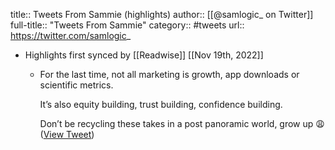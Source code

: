 title:: Tweets From Sammie (highlights)
author:: [[@samlogic_ on Twitter]]
full-title:: "Tweets From Sammie"
category:: #tweets
url:: https://twitter.com/samlogic_

- Highlights first synced by [[Readwise]] [[Nov 19th, 2022]]
	- For the last time, not all marketing is growth, app downloads or scientific metrics. 
	  
	  It’s also equity building, trust building, confidence building. 
	  
	  Don’t be recycling these takes in a post panoramic world, grow up 😩 ([View Tweet](https://twitter.com/samlogic_/status/1378992490615816193))